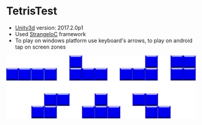# TetrisTest

- [Unity3d](http://unity3d.com) version: 2017.2.0p1
- Used [StrangeIoC](http://strangeioc.github.io/strangeioc/) framework
- To play on windows platform use keyboard's arrows, to play on android tap on screen zones

![Alt text](https://github.com/Mandrugin/TetrisTest/blob/master/Docs/Tetris.jpg "")
